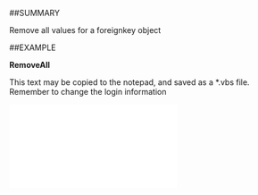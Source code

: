 

##SUMMARY

Remove all values for a foreignkey object


##EXAMPLE

**RemoveAll**

This text may be copied to the notepad, and saved as a *.vbs file. Remember to change the login information

![](../../Examples/vbs/SOForeignKey.RemoveAll.vbs.txt)





